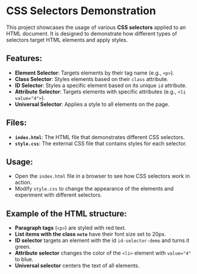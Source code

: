 # CSS Selectors Demonstration

This project showcases the usage of various **CSS selectors** applied to an HTML document. It is designed to demonstrate how different types of selectors target HTML elements and apply styles.

## Features:
- **Element Selector**: Targets elements by their tag name (e.g., `<p>`).
- **Class Selector**: Styles elements based on their `class` attribute.
- **ID Selector**: Styles a specific element based on its unique `id` attribute.
- **Attribute Selector**: Targets elements with specific attributes (e.g., `<li value="4">`).
- **Universal Selector**: Applies a style to all elements on the page.

## Files:
- **`index.html`**: The HTML file that demonstrates different CSS selectors.
- **`style.css`**: The external CSS file that contains styles for each selector.

## Usage:
- Open the `index.html` file in a browser to see how CSS selectors work in action.
- Modify `style.css` to change the appearance of the elements and experiment with different selectors.

## Example of the HTML structure:
- **Paragraph tags** (`<p>`) are styled with red text.
- **List items with the class `note`** have their font size set to 20px.
- **ID selector** targets an element with the id `id-selector-demo` and turns it green.
- **Attribute selector** changes the color of the `<li>` element with `value="4"` to blue.
- **Universal selector** centers the text of all elements.
